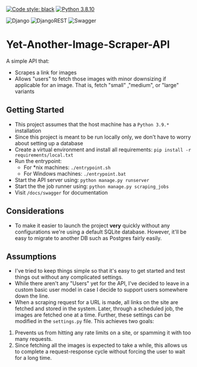 [![Code style: black](https://img.shields.io/badge/code%20style-black-000000.svg)](https://github.com/psf/black)
[![Python 3.8.10](https://img.shields.io/badge/python-3.9.*-blue.svg)](https://www.python.org/downloads/release/python-3913/)

![Django](https://img.shields.io/badge/django-%23092E20.svg?style=for-the-badge&logo=django&logoColor=white)
![DjangoREST](https://img.shields.io/badge/DJANGO-REST-ff1709?style=for-the-badge&logo=django&logoColor=white&color=ff1709&labelColor=gray)
![Swagger](https://img.shields.io/badge/-Swagger-%23Clojure?style=for-the-badge&logo=swagger&logoColor=white)


# Yet-Another-Image-Scraper-API
A simple API that:
- Scrapes a link for images
- Allows "users" to fetch those images with minor downsizing if applicable for
an image. That is, fetch "small" ,"medium", or "large" variants


## Getting Started
- This project assumes that the host machine has a `Python 3.9.*` installation
- Since this project is meant to be run locally only, we don't have to worry
about setting up a database
- Create a virtual environment and install all requirements: `pip install -r requirements/local.txt`
- Run the entrypoint:
    - For *nix machines: `./entrypoint.sh`
    - For Windows machines: `./entrypoint.bat`
- Start the API server using: `python manage.py runserver`
- Start the the job runner using: `python manage.py scraping_jobs`
- Visit `/docs/swagger` for documentation


## Considerations
- To make it easier to launch the project **very** quickly without any configurations
we're using a default SQLite database. However, it'll be easy to migrate to another
DB such as Postgres fairly easily.


## Assumptions
- I've tried to keep things simple so that it's easy to get started and test
things out without any complicated settings.
- While there aren't any "Users" yet for the API, I've decided to leave in a
custom basic user model in case I decide to support users somewhere down the line.
- When a scraping request for a URL is made, all links on the site are fetched
and stored in the system. Later, through a scheduled job, the images are fetched
one at a time. Further, these settings can be modified in the `settings.py` file.
This achieves two goals:
1. Prevents us from hitting any rate limits on a site, or spamming it with too
many requests.
2. Since fetching all the images is expected to take a while, this allows us to
complete a request-response cycle without forcing the user to wait for a long
time.
